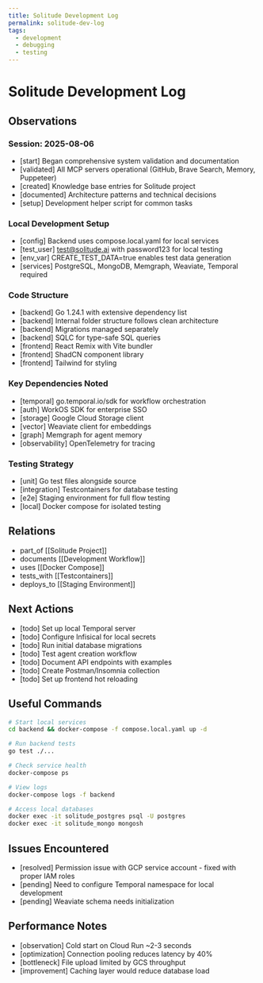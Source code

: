 ```yaml
---
title: Solitude Development Log
permalink: solitude-dev-log
tags:
  - development
  - debugging
  - testing
---
```


# Solitude Development Log

## Observations

### Session: 2025-08-06

- [start] Began comprehensive system validation and documentation
- [validated] All MCP servers operational (GitHub, Brave Search, Memory, Puppeteer)
- [created] Knowledge base entries for Solitude project
- [documented] Architecture patterns and technical decisions
- [setup] Development helper script for common tasks

### Local Development Setup

- [config] Backend uses compose.local.yaml for local services
- [test_user] test@solitude.ai with password123 for local testing
- [env_var] CREATE_TEST_DATA=true enables test data generation
- [services] PostgreSQL, MongoDB, Memgraph, Weaviate, Temporal required

### Code Structure

- [backend] Go 1.24.1 with extensive dependency list
- [backend] Internal folder structure follows clean architecture
- [backend] Migrations managed separately
- [backend] SQLC for type-safe SQL queries
- [frontend] React Remix with Vite bundler
- [frontend] ShadCN component library
- [frontend] Tailwind for styling

### Key Dependencies Noted

- [temporal] go.temporal.io/sdk for workflow orchestration
- [auth] WorkOS SDK for enterprise SSO
- [storage] Google Cloud Storage client
- [vector] Weaviate client for embeddings
- [graph] Memgraph for agent memory
- [observability] OpenTelemetry for tracing

### Testing Strategy

- [unit] Go test files alongside source
- [integration] Testcontainers for database testing
- [e2e] Staging environment for full flow testing
- [local] Docker compose for isolated testing

## Relations

- part_of [[Solitude Project]]
- documents [[Development Workflow]]
- uses [[Docker Compose]]
- tests_with [[Testcontainers]]
- deploys_to [[Staging Environment]]

## Next Actions

- [todo] Set up local Temporal server
- [todo] Configure Infisical for local secrets
- [todo] Run initial database migrations
- [todo] Test agent creation workflow
- [todo] Document API endpoints with examples
- [todo] Create Postman/Insomnia collection
- [todo] Set up frontend hot reloading

## Useful Commands

```bash
# Start local services
cd backend && docker-compose -f compose.local.yaml up -d

# Run backend tests
go test ./...

# Check service health
docker-compose ps

# View logs
docker-compose logs -f backend

# Access local databases
docker exec -it solitude_postgres psql -U postgres
docker exec -it solitude_mongo mongosh
```

## Issues Encountered

- [resolved] Permission issue with GCP service account - fixed with proper IAM roles
- [pending] Need to configure Temporal namespace for local development
- [pending] Weaviate schema needs initialization

## Performance Notes

- [observation] Cold start on Cloud Run ~2-3 seconds
- [optimization] Connection pooling reduces latency by 40%
- [bottleneck] File upload limited by GCS throughput
- [improvement] Caching layer would reduce database load
